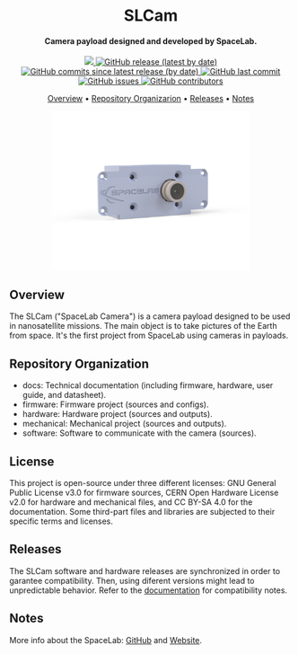<h1 align="center">
    SLCam
    <br>
</h1>

<h4 align="center">Camera payload designed and developed by SpaceLab.</h4>

<p align="center">
    <a href="https://github.com/spacelab-ufsc/spacelab#versioning">
        <img src="https://img.shields.io/badge/status-in%20development-red?style=for-the-badge">
    </a>
    <a href="https://github.com/spacelab-ufsc/slcam/releases">
        <img alt="GitHub release (latest by date)" src="https://img.shields.io/github/v/release/spacelab-ufsc/slcam?style=for-the-badge">
    </a>
    <a href="https://github.com/spacelab-ufsc/slcam/releases">
        <img alt="GitHub commits since latest release (by date)" src="https://img.shields.io/github/commits-since/spacelab-ufsc/slcam/latest?style=for-the-badge">
    </a>
    <a href="https://github.com/spacelab-ufsc/slcam/commits/main">
        <img alt="GitHub last commit" src="https://img.shields.io/github/last-commit/spacelab-ufsc/slcam?style=for-the-badge">
    </a>
    <a href="https://github.com/spacelab-ufsc/slcam/issues">
        <img alt="GitHub issues" src="https://img.shields.io/github/issues/spacelab-ufsc/slcam?style=for-the-badge">
    </a>
    <a href="https://github.com/spacelab-ufsc/slcam/graphs/contributors">
        <img alt="GitHub contributors" src="https://img.shields.io/github/contributors/spacelab-ufsc/slcam?color=yellow&style=for-the-badge">
    </a>
</p>

<p align="center">
    <a href="#overview">Overview</a> •
    <a href="#repository-organization">Repository Organizarion</a> •
    <a href="#releases">Releases</a> •
    <a href="#notes">Notes</a>
</p>

<p align="center">
    <img width="70%" src="https://github.com/spacelab-ufsc/slcam/blob/dev_mechanical/mechanical/outputs/slcam.png">
</p>

## Overview

The SLCam ("SpaceLab Camera") is a camera payload designed to be used in nanosatellite missions. The main object is to take pictures of the Earth from space. It's the first project from SpaceLab using cameras in payloads.

## Repository Organization

* docs: Technical documentation (including firmware, hardware, user guide, and datasheet).
* firmware: Firmware project (sources and configs).
* hardware: Hardware project (sources and outputs).
* mechanical: Mechanical project (sources and outputs).
* software: Software to communicate with the camera (sources).

## License

This project is open-source under three different licenses: GNU General Public License v3.0 for firmware sources, CERN Open Hardware License v2.0 for hardware and mechanical files, and CC BY-SA 4.0 for the documentation. Some third-part files and libraries are subjected to their specific terms and licenses.

## Releases

The SLCam software and hardware releases are synchronized in order to garantee compatibility. Then, using diferent versions might lead to unpredictable behavior. Refer to the [documentation](https://github.com/spacelab-ufsc/slcam/tree/main/doc) for compatibility notes.

## Notes

More info about the SpaceLab: [GitHub](https://github.com/spacelab-ufsc/spacelab) and [Website](https://spacelab.ufsc.br/en/home/).
